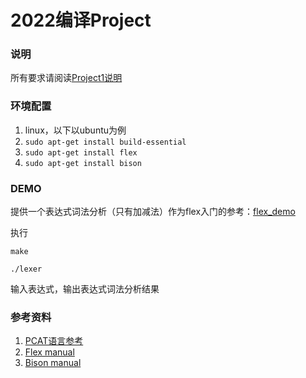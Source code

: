 # 2022编译Project

### 说明

所有要求请阅读[Project1说明](Project1说明.pdf)

### 环境配置

1. linux，以下以ubuntu为例
2. `sudo apt-get install build-essential`
3. `sudo apt-get install flex`
4. `sudo apt-get install bison`

### DEMO
提供一个表达式词法分析（只有加减法）作为flex入门的参考：[flex_demo](flex_demo)

执行
```
make

./lexer
```
输入表达式，输出表达式词法分析结果

### 参考资料
1. [PCAT语言参考](pcat语言参考指南.pdf)
2. [Flex manual](http://ranger.uta.edu/~fegaras/cse5317/flex/flex_toc.html)
3. [Bison manual](http://ranger.uta.edu/~fegaras/cse5317/bison/bison_toc.html)






